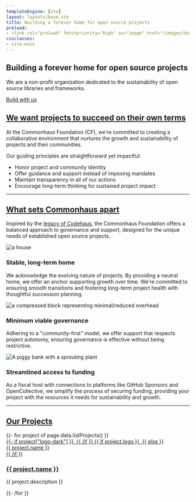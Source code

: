```yaml
---
templateEngine: [vto]
layout: layouts/base.vto
title: Building a forever home for open source projects
preload:
- <link rel="preload" fetchpriority="high" as="image" href="/images/hero_mainimage.webp" type="image/webp">
cssclasses:
- site-main
---
```

<div class="hero">
  <section class="text">
    <h1>Building a forever home for open source projects</h1>
    <div class="subhead">We are a non-profit organization dedicated to the sustainability of open source libraries and frameworks.</div>
    <p class="button-container"><a href="https://github.com/sponsors/commonhaus" class="button">Build with us</a></p>
  </section>
</div>

<!-- not hero -->

<section class="why">
  <h2 id="succeed-on-your-terms" tabindex="-1">
    <a class="header-anchor" href="#succeed-on-your-terms">We want projects to succeed on their own terms</a>
  </h2>
  <div class="text">
    <p>
      At the Commonhaus Foundation (CF), we're committed to creating a collaborative environment that nurtures the growth and sustainability of projects and their communities.
    </p>
    <p>Our guiding principles are straightforward yet impactful:</p>
    <ul class="two-columns">
      <li>Honor project and community identity</li>
      <li>Offer guidance and support instead of imposing mandates</li>
      <li>Maintain transparency in all of our actions</li>
      <li>Encourage long-term thinking for sustained project impact</li>
    </ul>
  </div>
</section>

<hr />

<section class="what">
  <div>
    <h2 id="what-sets-commonhaus-apart" tabindex="-1">
      <a class="header-anchor" href="#what-sets-commonhaus-apart">What sets Commonhaus apart</a>
    </h2>
    <p>Inspired by the <a href="./about/codehaus.md">legacy of Codehaus</a>, the Commonhaus Foundation offers a balanced approach to governance and support, designed for the unique needs of established open source projects.</p>
  </div>
  <div class="cards">
    <div class="card">
      <img src="/images/home_homeburst.svg" aria-hidden="true" alt="a house">
      <div class="text-content">
        <h3>Stable, long-term home</h3>
        <p>We acknowledge the evolving nature of projects. By providing a neutral home, we offer an anchor supporting growth over time. We're committed to ensuring smooth transitions and fostering long-term project health with thoughtful succession planning.</p>
      </div>
    </div>
    <div class="card">
      <img src="/images/home_minimal.svg" aria-hidden="true" alt="a compressed block representing minimal/reduced overhead">
      <div class="text-content">
        <h3>Minimum viable governance</h3>
        <p>Adhering to a "community-first" model, we offer support that respects project autonomy, ensuring governance is effective without being restrictive.</p>
      </div>
    </div>
    <div class="card">
      <img src="/images/home_access.svg" aria-hidden="true" alt="A piggy bank with a sprouting plant">
      <div class="text-content">
        <h3>Streamlined access to funding</h3>
        <p>As a fiscal host with connections to platforms like GitHub Sponsors and OpenCollective, we simplify the process of securing funding, providing your project with the resources it needs for sustainability and growth.</p>
      </div>
    </div>
  </div>
</section>

<hr />

<section class="projects">
  <h2 id="our-projects" tabindex="-1">
    <a class="header-anchor" href="#our-projects">Our Projects</a>
  </h2>
  <div class="cards">
    <!-- Highlighted Project Card -->
    <!-- <div class="card featured">
      <div class="text-content">
        <h3>Featured Project Name</h3>
        <p>Short description of the featured project, highlighting its goals, recent achievements, or unique features.</p>
        <a href="project_link.html" class="button">Learn More</a>
      </div>
    </div> -->
    <!-- Other Project Cards -->
    {{- for project of page.data.listProjects() }}
    <div class="card wide">
      <span class="logo"><a href="{{ project.home }}">
      {{- if project["logo-dark"] }}
        <img src='{{ project["logo-dark"] }}' alt="" aria-hidden="true" class='dark-only' />
      {{ /if }}
      {{ if project.logo }}
        <img src="{{ project.logo }}" alt="" aria-hidden="true" class='{{- if project["logo-dark"] }}light-only{{ /if }}'/>
      {{ else }}
        <div class="wordmark">{{ project.name }}</div>
      {{ /if }}
      </a></span>
      <div class="text-content">
        <h3><a href="{{ project.home }}">{{ project.name }}</a></h3>
        <p>{{ project.description }}</p>
      </div>
    </div>
    {{- /for }}
  </div>
</section>
